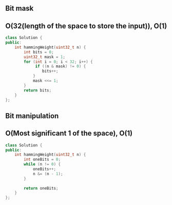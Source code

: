 ## Bit mask
## O(32(length of the space to store the input)), O(1)
```c++
class Solution {
public:
    int hammingWeight(uint32_t n) {
        int bits = 0;
        uint32_t mask = 1;
        for (int i = 0; i < 32; i++) {
             if ((n & mask) != 0) {
                bits++;
            }
            mask <<= 1;
        }
        return bits;
    }
};
```


## Bit manipulation
## O(Most significant 1 of the space), O(1)
```c++
class Solution {
public:
    int hammingWeight(uint32_t n) {
        int oneBits = 0;
        while (n != 0) {
            oneBits++;
            n &= (n - 1);
        }
        
        return oneBits;
    }
};
```
